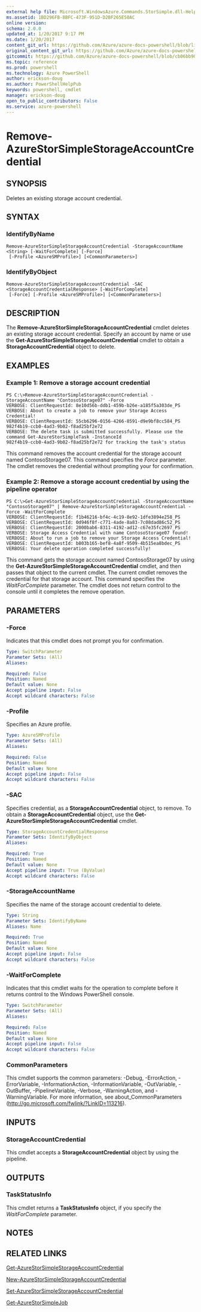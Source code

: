 ```yaml
---
external help file: Microsoft.WindowsAzure.Commands.StorSimple.dll-Help.xml
ms.assetid: 1BD296FB-8BFC-473F-951D-D2BF265E50AC
online version: 
schema: 2.0.0
updated_at: 1/20/2017 9:17 PM
ms.date: 1/20/2017
content_git_url: https://github.com/Azure/azure-docs-powershell/blob/live/azureps-cmdlets-docs/ServiceManagement/Azure.StorSimple/v3.4.0/Remove-AzureStorSimpleStorageAccountCredential.md
original_content_git_url: https://github.com/Azure/azure-docs-powershell/blob/live/azureps-cmdlets-docs/ServiceManagement/Azure.StorSimple/v3.4.0/Remove-AzureStorSimpleStorageAccountCredential.md
gitcommit: https://github.com/Azure/azure-docs-powershell/blob/cb06bb906911a2a2e1f57adbafe0c0c97a0b205b/azureps-cmdlets-docs/ServiceManagement/Azure.StorSimple/v3.4.0/Remove-AzureStorSimpleStorageAccountCredential.md
ms.topic: reference
ms.prod: powershell
ms.technology: Azure PowerShell
author: erickson-doug
ms.author: PowerShellHelpPub
keywords: powershell, cmdlet
manager: erickson-doug
open_to_public_contributors: False
ms.service: azure-powershell
---
```


# Remove-AzureStorSimpleStorageAccountCredential

## SYNOPSIS
Deletes an existing storage account credential.

## SYNTAX

### IdentifyByName
```
Remove-AzureStorSimpleStorageAccountCredential -StorageAccountName <String> [-WaitForComplete] [-Force]
 [-Profile <AzureSMProfile>] [<CommonParameters>]
```

### IdentifyByObject
```
Remove-AzureStorSimpleStorageAccountCredential -SAC <StorageAccountCredentialResponse> [-WaitForComplete]
 [-Force] [-Profile <AzureSMProfile>] [<CommonParameters>]
```

## DESCRIPTION
The **Remove-AzureStorSimpleStorageAccountCredential** cmdlet deletes an existing storage account credential.
Specify an account by name or use the **Get-AzureStorSimpleStorageAccountCredential** cmdlet to obtain a **StorageAccountCredential** object to delete.

## EXAMPLES

### Example 1: Remove a storage account credential
```
PS C:\>Remove-AzureStorSimpleStorageAccountCredential -StorageAccountName "ContosoStorage07" -Force
VERBOSE: ClientRequestId: 8e10d56b-ddb1-459b-b26e-a185f5a303de_PS
VERBOSE: About to create a job to remove your Storage Access Credential! 
VERBOSE: ClientRequestId: 55cb6296-0156-4266-8591-d9e9bf8cc584_PS
982f4b19-ccb0-4ad3-9b02-f8ad25bf2e72
VERBOSE: The delete task is submitted successfully. Please use the command Get-AzureStorSimpleTask -InstanceId
982f4b19-ccb0-4ad3-9b02-f8ad25bf2e72 for tracking the task's status
```

This command removes the account credential for the storage account named ContosoStorage07.
This command specifies the *Force* parameter.
The cmdlet removes the credential without prompting your for confirmation.

### Example 2: Remove a storage account credential by using the pipeline operator
```
PS C:\>Get-AzureStorSimpleStorageAccountCredential -StorageAccountName "ContosoStorage07" | Remove-AzureStorSimpleStorageAccountCredential -Force -WaitForComplete
VERBOSE: ClientRequestId: f1b46216-bf4c-4c19-8e92-1dfe3894e258_PS
VERBOSE: ClientRequestId: 0d946f8f-c771-4ade-8a83-7c08dad86c52_PS
VERBOSE: ClientRequestId: 2000bab6-8311-4192-ad12-c67e35fc2697_PS
VERBOSE: Storage Access Credential with name ContosoStorage07 found! 
VERBOSE: About to run a job to remove your Storage Access Credential! 
VERBOSE: ClientRequestId: b803b165-bef8-4a8f-9509-4b515ea8bdec_PS
VERBOSE: Your delete operation completed successfully!
```

This command gets the storage account named ContosoStorage07 by using the **Get-AzureStorSimpleStorageAccountCredential** cmdlet, and then passes that object to the current cmdlet.
The current cmdlet removes the credential for that storage account.
This command specifies the *WaitForComplete* parameter.
The cmdlet does not return control to the console until it completes the remove operation.

## PARAMETERS

### -Force
Indicates that this cmdlet does not prompt you for confirmation.

```yaml
Type: SwitchParameter
Parameter Sets: (All)
Aliases: 

Required: False
Position: Named
Default value: None
Accept pipeline input: False
Accept wildcard characters: False
```

### -Profile
Specifies an Azure profile.

```yaml
Type: AzureSMProfile
Parameter Sets: (All)
Aliases: 

Required: False
Position: Named
Default value: None
Accept pipeline input: False
Accept wildcard characters: False
```

### -SAC
Specifies credential, as a **StorageAccountCredential** object, to remove.
To obtain a **StorageAccountCredential** object, use the **Get-AzureStorSimpleStorageAccountCredential** cmdlet.

```yaml
Type: StorageAccountCredentialResponse
Parameter Sets: IdentifyByObject
Aliases: 

Required: True
Position: Named
Default value: None
Accept pipeline input: True (ByValue)
Accept wildcard characters: False
```

### -StorageAccountName
Specifies the name of the storage account credential to delete.

```yaml
Type: String
Parameter Sets: IdentifyByName
Aliases: Name

Required: True
Position: Named
Default value: None
Accept pipeline input: False
Accept wildcard characters: False
```

### -WaitForComplete
Indicates that this cmdlet waits for the operation to complete before it returns control to the Windows PowerShell console.

```yaml
Type: SwitchParameter
Parameter Sets: (All)
Aliases: 

Required: False
Position: Named
Default value: None
Accept pipeline input: False
Accept wildcard characters: False
```

### CommonParameters
This cmdlet supports the common parameters: -Debug, -ErrorAction, -ErrorVariable, -InformationAction, -InformationVariable, -OutVariable, -OutBuffer, -PipelineVariable, -Verbose, -WarningAction, and -WarningVariable. For more information, see about_CommonParameters (http://go.microsoft.com/fwlink/?LinkID=113216).

## INPUTS

### StorageAccountCredential
This cmdlet accepts a **StorageAccountCredential** object by using the pipeline.

## OUTPUTS

### TaskStatusInfo
This cmdlet returns a **TaskStatusInfo** object, if you specify the *WaitForComplete* parameter.

## NOTES

## RELATED LINKS

[Get-AzureStorSimpleStorageAccountCredential](xref:ServiceManagement/Azure.StorSimple/v3.4.0/Get-AzureStorSimpleStorageAccountCredential.md)

[New-AzureStorSimpleStorageAccountCredential](xref:ServiceManagement/Azure.StorSimple/v3.4.0/New-AzureStorSimpleStorageAccountCredential.md)

[Set-AzureStorSimpleStorageAccountCredential](xref:ServiceManagement/Azure.StorSimple/v3.4.0/Set-AzureStorSimpleStorageAccountCredential.md)

[Get-AzureStorSimpleJob](xref:ServiceManagement/Azure.StorSimple/v3.4.0/Get-AzureStorSimpleJob.md)


